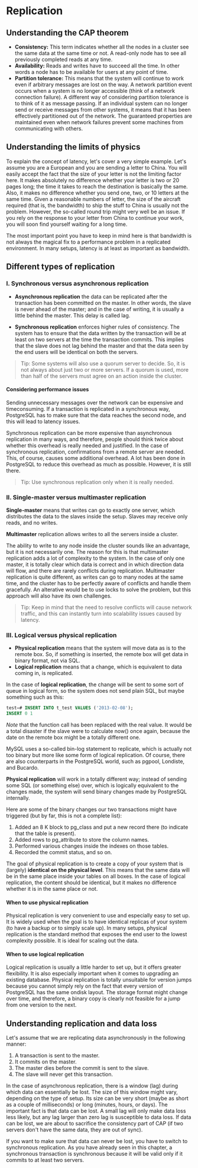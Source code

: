 # Replication

## Understanding the CAP theorem

- **Consistency:** This term indicates whether all the nodes in a cluster see the
same data at the same time or not. A read-only node has to see all
previously completed reads at any time.
- **Availability:** Reads and writes have to succeed all the time. In other words
a node has to be available for users at any point of time.
- **Partition tolerance:** This means that the system will continue to work even
if arbitrary messages are lost on the way. A network partition event occurs
when a system is no longer accessible (think of a network connection
failure). A different way of considering partition tolerance is to think of it as
message passing. If an individual system can no longer send or receive
messages from other systems, it means that it has been effectively
partitioned out of the network. The guaranteed properties are maintained
even when network failures prevent some machines from communicating
with others.

## Understanding the limits of physics

To explain the concept of latency, let's cover
a very simple example. Let's assume you are a European and you are
sending a letter to China. You will easily accept the fact that the size of your
letter is not the limiting factor here. It makes absolutely no difference
whether your letter is two or 20 pages long; the time it takes to reach the
destination is basically the same. Also, it makes no difference whether you
send one, two, or 10 letters at the same time. Given a reasonable numbers
of letter, the size of the aircraft required (that is, the bandwidth) to ship the
stuff to China is usually not the problem. However, the so-called round trip
might very well be an issue. If you rely on the response to your letter from
China to continue your work, you will soon find yourself waiting for a long
time.

The most important point you have to keep in mind here is that bandwidth is not
always the magical fix to a performance problem in a replicated environment. In
many setups, latency is at least as important as bandwidth.

## Different types of replication

### I. Synchronous versus asynchronous replication

- **Asynchronous replication** the data can be replicated after the
transaction has been committed on the master. In other words, the slave is never
ahead of the master; and in the case of writing, it is usually a little behind the
master. This delay is called lag.

- **Synchronous replication** enforces higher rules of consistency. The system has to ensure that
the data written by the transaction will be at least on two servers at the time the
transaction commits. This implies that the slave does not lag behind the master
and that the data seen by the end users will be identical on both the servers.

> Tip: Some systems will also use a quorum server to decide. So, it is not always about just two or more servers. If a quorum is used, more than half of the servers must agree on an action inside the cluster.

#### Considering performance issues

Sending unnecessary messages over the network can be expensive and timeconsuming. If a transaction is replicated in a synchronous way, PostgreSQL has to make sure that the data reaches the second node, and this will lead to latency
issues.

Synchronous replication can be more expensive than asynchronous replication in many ways, and therefore, people should think twice about whether this overhead is really needed and justified. In the case of synchronous replication, confirmations from a remote server are needed. This, of course, causes some additional overhead. A lot has been done in PostgreSQL to reduce this overhead as much as possible. However, it is still there.

> Tip: Use synchronous replication only when it is really needed.

### II. Single-master versus multimaster replication

**Single-master** means that writes can go to exactly one server, which distributes the data to the slaves inside the setup. Slaves may receive only reads, and no writes.

**Multimaster** replication allows writes to all the servers inside a cluster.

The ability to write to any node inside the cluster sounds like an advantage, but it
is not necessarily one. The reason for this is that multimaster replication adds a
lot of complexity to the system. In the case of only one master, it is totally clear
which data is correct and in which direction data will flow, and there are rarely
conflicts during replication. Multimaster replication is quite different, as writes
can go to many nodes at the same time, and the cluster has to be perfectly aware
of conflicts and handle them gracefully. An alterative would be to use locks to
solve the problem, but this approach will also have its own challenges.

> Tip: Keep in mind that the need to resolve conflicts will cause network traffic, and this can instantly turn into scalability issues caused by latency.

### III. Logical versus physical replication

- **Physical replication** means that the system will move data as is to the remote box. So, if something is inserted, the remote box will get data in binary format, not via SQL.
- **Logical replication** means that a change, which is equivalent to data coming in, is replicated.

In the case of **logical replication**, the change will be sent to some sort of queue in
logical form, so the system does not send plain SQL, but maybe something such
as this:

```SQL
test=# INSERT INTO t_test VALUES ('2013-02-08');
INSERT 0 1
```

*Note* that the function call has been replaced with the real value. It would be a
total disaster if the slave were to calculate now() once again, because the date on
the remote box might be a totally different one.

MySQL uses a so-called bin-log statement to replicate, which is
actually not too binary but more like some form of logical replication. Of course,
there are also counterparts in the PostgreSQL world, such as pgpool, Londiste,
and Bucardo.

**Physical replication** will work in a totally different way; instead of sending some
SQL (or something else) over, which is logically equivalent to the changes made,
the system will send binary changes made by PostgreSQL internally.

Here are some of the binary changes our two transactions might have triggered
(but by far, this is not a complete list):

1. Added an 8 K block to pg_class and put a new record there (to indicate that the table is present).
2. Added rows to pg_attribute to store the column names.
3. Performed various changes inside the indexes on those tables.
4. Recorded the commit status, and so on.

The goal of physical replication is to create a copy of your system that is
(largely) **identical on the physical level**. This means that the same data will be in
the same place inside your tables on all boxes. In the case of logical replication,
the content should be identical, but it makes no difference whether it is in the
same place or not.

#### When to use physical replication

Physical replication is very convenient to use and especially easy to set up. It is widely used when the goal is to have identical replicas of your system (to have a backup or to simply scale up). In many setups, physical replication is the standard method that exposes the end user to the lowest complexity possible. It is ideal for scaling out the data.

#### When to use logical replication

Logical replication is usually a little harder to set up, but it offers greater flexibility. It is also especially important when it comes to upgrading an existing database. Physical replication is totally unsuitable for version jumps because you cannot simply rely on the fact that every version of PostgreSQL has the same ondisk layout. The storage format might change over time, and therefore, a binary copy is clearly not feasible for a jump from one version to the next.

## Understanding replication and data loss

Let's assume that we are replicating data asynchronously in the following manner:

1. A transaction is sent to the master.
2. It commits on the master.
3. The master dies before the commit is sent to the slave.
4. The slave will never get this transaction.

In the case of asynchronous replication, there is a window (lag) during which
data can essentially be lost. The size of this window might vary, depending on
the type of setup. Its size can be very short (maybe as short as a couple of
milliseconds) or long (minutes, hours, or days). The important fact is that data
can be lost. A small lag will only make data loss less likely, but any lag larger
than zero lag is susceptible to data loss. If data can be lost, we are about to
sacrifice the consistency part of CAP (if two servers don't have the same data,
they are out of sync).

If you want to make sure that data can never be lost, you have to switch to
synchronous replication. As you have already seen in this chapter, a synchronous
transaction is synchronous because it will be valid only if it commits to at least
two servers.
